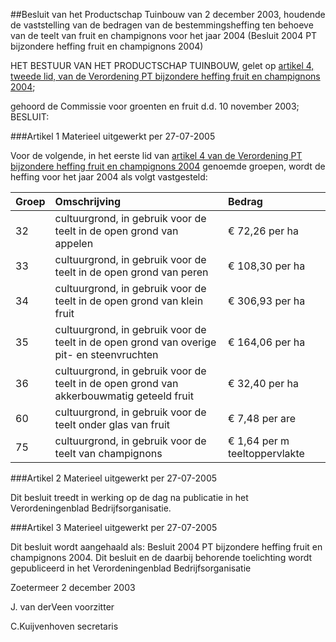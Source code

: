 <meta http-equiv='Content-Type' content='text/html; charset=utf-8' />

##Besluit van het Productschap Tuinbouw van 2 december 2003, houdende de vaststelling van de bedragen van de bestemmingsheffing ten behoeve van de teelt van fruit en champignons voor het jaar 2004 (Besluit 2004 PT bijzondere heffing fruit en champignons 2004)

HET BESTUUR VAN HET PRODUCTSCHAP TUINBOUW,
gelet op [artikel 4, tweede lid, van de Verordening PT bijzondere heffing fruit en champignons 2004](../../../../../../../../../../../pbo/verordening/pt/bijzondere/heffing/teelt/fruit/en/champignons/2004/BWBR0015318/README.md);

gehoord de Commissie voor groenten en fruit d.d. 10 november 2003;
BESLUIT:

###Artikel 1 
Materieel uitgewerkt per 27-07-2005 

Voor de volgende, in het eerste lid van [artikel 4 van de Verordening PT bijzondere heffing fruit en champignons 2004](../../../../../../../../../../../pbo/verordening/pt/bijzondere/heffing/teelt/fruit/en/champignons/2004/BWBR0015318/README.md) genoemde groepen, wordt de heffing voor het jaar 2004 als volgt vastgesteld:

|Groep |Omschrijving |Bedrag |
|:---|:---|:---|
|32 |cultuurgrond, in gebruik voor de teelt in de open grond van appelen |€ 72,26 per ha |
|33 |cultuurgrond, in gebruik voor de teelt in de open grond van peren |€ 108,30 per ha |
|34 |cultuurgrond, in gebruik voor de teelt in de open grond van klein fruit |€ 306,93 per ha |
|35 |cultuurgrond, in gebruik voor de teelt in de open grond van overige pit- en steenvruchten |€ 164,06 per ha |
|36 |cultuurgrond, in gebruik voor de teelt in de open grond van akkerbouwmatig geteeld fruit |€ 32,40 per ha |
|60 |cultuurgrond, in gebruik voor de teelt onder glas van fruit |€ 7,48 per are |
|75 |cultuurgrond, in gebruik voor de teelt van champignons |€ 1,64 per m  teeltoppervlakte |

###Artikel 2 
Materieel uitgewerkt per 27-07-2005 

Dit besluit treedt in werking op de dag na publicatie in het Verordeningenblad Bedrijfsorganisatie.

###Artikel 3 
Materieel uitgewerkt per 27-07-2005 

Dit besluit wordt aangehaald als: Besluit 2004 PT bijzondere heffing fruit en champignons 2004.
Dit besluit en de daarbij behorende toelichting wordt gepubliceerd in het Verordeningenblad Bedrijfsorganisatie

Zoetermeer
2 december 2003

J. van derVeen
voorzitter

C.Kuijvenhoven
secretaris
